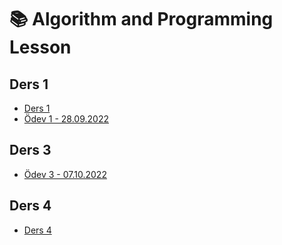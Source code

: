 # 📚 Algorithm and Programming Lesson


## Ders 1
* [Ders 1](https://github.com/mevlutcelik/algorithm-and-programming-lesson/tree/main/Ders%201)
* [Ödev 1 - 28.09.2022](https://github.com/mevlutcelik/algorithm-and-programming-lesson/tree/main/%C3%96dev%201%20-%2028.09.2022)

## Ders 3
* [Ödev 3 - 07.10.2022](https://github.com/mevlutcelik/algorithm-and-programming-lesson/tree/main/%C3%96dev%203%20-%2007.10.2022)

## Ders 4
* [Ders 4](https://github.com/mevlutcelik/algorithm-and-programming-lesson/tree/main/Ders%204)